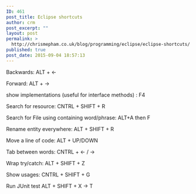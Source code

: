 ```yaml
---
ID: 461
post_title: Eclipse shortcuts
author: crm
post_excerpt: ""
layout: post
permalink: >
  http://chrismepham.co.uk/blog/programming/eclipse/eclipse-shortcuts/
published: true
post_date: 2015-09-04 18:57:13
---
```

Backwards: ALT + <-

Forward: ALT + ->

show implementations (useful for interface methods) : F4

Search for resource: CNTRL + SHIFT + R

Search for File using containing word/phrase: ALT+A then F

Rename entity everywhere: ALT + SHIFT + R

Move a line of code: ALT + UP/DOWN

Tab between words: CNTRL + <- / ->

Wrap try/catch: ALT + SHIFT + Z

Show usages: CNTRL + SHIFT + G

Run JUnit test ALT + SHIFT + X -> T